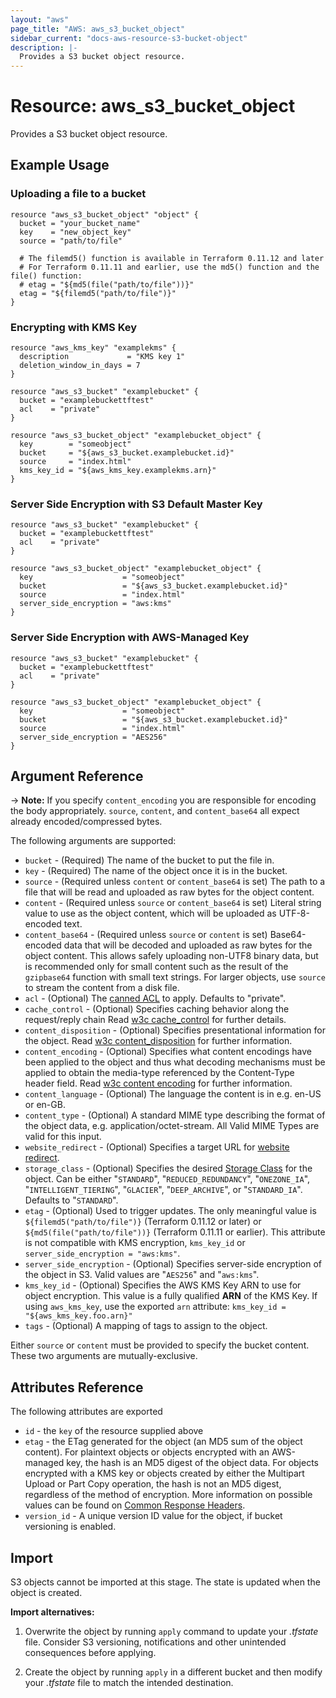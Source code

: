 ```yaml
---
layout: "aws"
page_title: "AWS: aws_s3_bucket_object"
sidebar_current: "docs-aws-resource-s3-bucket-object"
description: |-
  Provides a S3 bucket object resource.
---
```


# Resource: aws_s3_bucket_object

Provides a S3 bucket object resource.

## Example Usage

### Uploading a file to a bucket

```hcl
resource "aws_s3_bucket_object" "object" {
  bucket = "your_bucket_name"
  key    = "new_object_key"
  source = "path/to/file"

  # The filemd5() function is available in Terraform 0.11.12 and later
  # For Terraform 0.11.11 and earlier, use the md5() function and the file() function:
  # etag = "${md5(file("path/to/file"))}"
  etag = "${filemd5("path/to/file")}"
}
```

### Encrypting with KMS Key

```hcl
resource "aws_kms_key" "examplekms" {
  description             = "KMS key 1"
  deletion_window_in_days = 7
}

resource "aws_s3_bucket" "examplebucket" {
  bucket = "examplebuckettftest"
  acl    = "private"
}

resource "aws_s3_bucket_object" "examplebucket_object" {
  key        = "someobject"
  bucket     = "${aws_s3_bucket.examplebucket.id}"
  source     = "index.html"
  kms_key_id = "${aws_kms_key.examplekms.arn}"
}
```

### Server Side Encryption with S3 Default Master Key

```hcl
resource "aws_s3_bucket" "examplebucket" {
  bucket = "examplebuckettftest"
  acl    = "private"
}

resource "aws_s3_bucket_object" "examplebucket_object" {
  key                    = "someobject"
  bucket                 = "${aws_s3_bucket.examplebucket.id}"
  source                 = "index.html"
  server_side_encryption = "aws:kms"
}
```

### Server Side Encryption with AWS-Managed Key

```hcl
resource "aws_s3_bucket" "examplebucket" {
  bucket = "examplebuckettftest"
  acl    = "private"
}

resource "aws_s3_bucket_object" "examplebucket_object" {
  key                    = "someobject"
  bucket                 = "${aws_s3_bucket.examplebucket.id}"
  source                 = "index.html"
  server_side_encryption = "AES256"
}
```

## Argument Reference

-> **Note:** If you specify `content_encoding` you are responsible for encoding the body appropriately. `source`, `content`, and `content_base64` all expect already encoded/compressed bytes.

The following arguments are supported:

* `bucket` - (Required) The name of the bucket to put the file in.
* `key` - (Required) The name of the object once it is in the bucket.
* `source` - (Required unless `content` or `content_base64` is set) The path to a file that will be read and uploaded as raw bytes for the object content.
* `content` - (Required unless `source` or `content_base64` is set) Literal string value to use as the object content, which will be uploaded as UTF-8-encoded text.
* `content_base64` - (Required unless `source` or `content` is set) Base64-encoded data that will be decoded and uploaded as raw bytes for the object content. This allows safely uploading non-UTF8 binary data, but is recommended only for small content such as the result of the `gzipbase64` function with small text strings. For larger objects, use `source` to stream the content from a disk file.
* `acl` - (Optional) The [canned ACL](https://docs.aws.amazon.com/AmazonS3/latest/dev/acl-overview.html#canned-acl) to apply. Defaults to "private".
* `cache_control` - (Optional) Specifies caching behavior along the request/reply chain Read [w3c cache_control](http://www.w3.org/Protocols/rfc2616/rfc2616-sec14.html#sec14.9) for further details.
* `content_disposition` - (Optional) Specifies presentational information for the object. Read [w3c content_disposition](http://www.w3.org/Protocols/rfc2616/rfc2616-sec19.html#sec19.5.1) for further information.
* `content_encoding` - (Optional) Specifies what content encodings have been applied to the object and thus what decoding mechanisms must be applied to obtain the media-type referenced by the Content-Type header field. Read [w3c content encoding](http://www.w3.org/Protocols/rfc2616/rfc2616-sec14.html#sec14.11) for further information.
* `content_language` - (Optional) The language the content is in e.g. en-US or en-GB.
* `content_type` - (Optional) A standard MIME type describing the format of the object data, e.g. application/octet-stream. All Valid MIME Types are valid for this input.
* `website_redirect` - (Optional) Specifies a target URL for [website redirect](http://docs.aws.amazon.com/AmazonS3/latest/dev/how-to-page-redirect.html).
* `storage_class` - (Optional) Specifies the desired [Storage Class](http://docs.aws.amazon.com/AmazonS3/latest/dev/storage-class-intro.html)
for the object. Can be either "`STANDARD`", "`REDUCED_REDUNDANCY`", "`ONEZONE_IA`", "`INTELLIGENT_TIERING`", "`GLACIER`", "`DEEP_ARCHIVE`", or "`STANDARD_IA`". Defaults to "`STANDARD`".
* `etag` - (Optional) Used to trigger updates. The only meaningful value is `${filemd5("path/to/file")}` (Terraform 0.11.12 or later) or `${md5(file("path/to/file"))}` (Terraform 0.11.11 or earlier).
This attribute is not compatible with KMS encryption, `kms_key_id` or `server_side_encryption = "aws:kms"`.
* `server_side_encryption` - (Optional) Specifies server-side encryption of the object in S3. Valid values are "`AES256`" and "`aws:kms`".
* `kms_key_id` - (Optional) Specifies the AWS KMS Key ARN to use for object encryption.
This value is a fully qualified **ARN** of the KMS Key. If using `aws_kms_key`,
use the exported `arn` attribute:
      `kms_key_id = "${aws_kms_key.foo.arn}"`
* `tags` - (Optional) A mapping of tags to assign to the object.

Either `source` or `content` must be provided to specify the bucket content.
These two arguments are mutually-exclusive.

## Attributes Reference

The following attributes are exported

* `id` - the `key` of the resource supplied above
* `etag` - the ETag generated for the object (an MD5 sum of the object content). For plaintext objects or objects encrypted with an AWS-managed key, the hash is an MD5 digest of the object data. For objects encrypted with a KMS key or objects created by either the Multipart Upload or Part Copy operation, the hash is not an MD5 digest, regardless of the method of encryption. More information on possible values can be found on [Common Response Headers](https://docs.aws.amazon.com/AmazonS3/latest/API/RESTCommonResponseHeaders.html).
* `version_id` - A unique version ID value for the object, if bucket versioning
is enabled.

## Import

S3 objects cannot be imported at this stage. The state is updated when the object is created. 

**Import alternatives:**

1. Overwrite the object by running `apply` command to update your _.tfstate_ file. Consider S3 versioning, notifications and other unintended consequences before applying.

2. Create the object by running `apply` in a different bucket and then modify your _.tfstate_ file to match the intended destination.